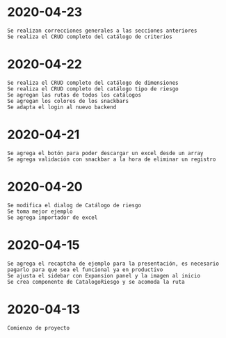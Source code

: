# 2020-04-23
    Se realizan correcciones generales a las secciones anteriores
    Se realiza el CRUD completo del catálogo de criterios
# 2020-04-22
    Se realiza el CRUD completo del catálogo de dimensiones
    Se realiza el CRUD completo del catálogo tipo de riesgo 
    Se agregan las rutas de todos los catálogos   
    Se agregan los colores de los snackbars    
    Se adapta el login al nuevo backend
# 2020-04-21
    Se agrega el botón para poder descargar un excel desde un array 
    Se agrega validación con snackbar a la hora de eliminar un registro
# 2020-04-20
    Se modifica el dialog de Catálogo de riesgo
    Se toma mejor ejemplo
    Se agrega importador de excel
# 2020-04-15
    Se agrega el recaptcha de ejemplo para la presentación, es necesario pagarlo para que sea el funcional ya en productivo
    Se ajusta el sidebar con Expansion panel y la imagen al inicio
    Se crea componente de CatalogoRiesgo y se acomoda la ruta
# 2020-04-13
    Comienzo de proyecto